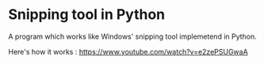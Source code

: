 # Snipping tool in Python
A program which works like Windows' snipping tool implemetend in Python. 

Here's how it works : https://www.youtube.com/watch?v=e2zePSUGwaA
